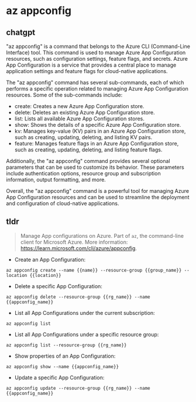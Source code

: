 # az appconfig 
## chatgpt 
"az appconfig" is a command that belongs to the Azure CLI (Command-Line Interface) tool. This command is used to manage Azure App Configuration resources, such as configuration settings, feature flags, and secrets. Azure App Configuration is a service that provides a central place to manage application settings and feature flags for cloud-native applications.

The "az appconfig" command has several sub-commands, each of which performs a specific operation related to managing Azure App Configuration resources. Some of the sub-commands include:

- create: Creates a new Azure App Configuration store.
- delete: Deletes an existing Azure App Configuration store.
- list: Lists all available Azure App Configuration stores.
- show: Shows the details of a specific Azure App Configuration store.
- kv: Manages key-value (KV) pairs in an Azure App Configuration store, such as creating, updating, deleting, and listing KV pairs.
- feature: Manages feature flags in an Azure App Configuration store, such as creating, updating, deleting, and listing feature flags.

Additionally, the "az appconfig" command provides several optional parameters that can be used to customize its behavior. These parameters include authentication options, resource group and subscription information, output formatting, and more.

Overall, the "az appconfig" command is a powerful tool for managing Azure App Configuration resources and can be used to streamline the deployment and configuration of cloud-native applications. 

## tldr 
 
> Manage App configurations on Azure.
> Part of `az`, the command-line client for Microsoft Azure.
> More information: <https://learn.microsoft.com/cli/azure/appconfig>.

- Create an App Configuration:

`az appconfig create --name {{name}} --resource-group {{group_name}} --location {{location}}`

- Delete a specific App Configuration:

`az appconfig delete --resource-group {{rg_name}} --name {{appconfig_name}}`

- List all App Configurations under the current subscription:

`az appconfig list`

- List all App Configurations under a specific resource group:

`az appconfig list --resource-group {{rg_name}}`

- Show properties of an App Configuration:

`az appconfig show --name {{appconfig_name}}`

- Update a specific App Configuration:

`az appconfig update --resource-group {{rg_name}} --name {{appconfig_name}}`
